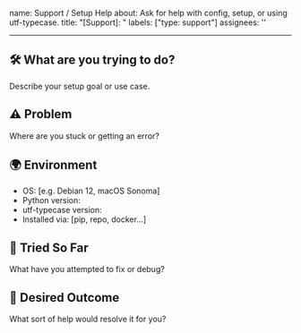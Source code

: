 name: Support / Setup Help
about: Ask for help with config, setup, or using utf-typecase.
title: "[Support]: "
labels: ["type: support"]
assignees: ''

---

## 🛠️ What are you trying to do?

Describe your setup goal or use case.

## ⚠️ Problem

Where are you stuck or getting an error?

## 🌍 Environment

- OS: [e.g. Debian 12, macOS Sonoma]
- Python version:
- utf-typecase version:
- Installed via: [pip, repo, docker...]

## 🔄 Tried So Far

What have you attempted to fix or debug?

## 💬 Desired Outcome

What sort of help would resolve it for you?
